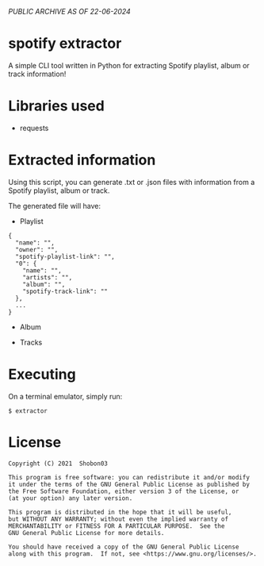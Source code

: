 _*PUBLIC ARCHIVE AS OF 22-06-2024*_

# spotify extractor

A simple CLI tool written in Python for extracting Spotify playlist, album or track information!

# Libraries used

- requests

# Extracted information

Using this script, you can generate .txt or .json files with information from a Spotify playlist, album or track.

The generated file will have:

- Playlist

```
{
  "name": "",
  "owner": "",
  "spotify-playlist-link": "",
  "0": {
    "name": "",
    "artists": "",
    "album": "",
    "spotify-track-link": ""
  },
  ...
}
```

- Album

- Tracks

# Executing

On a terminal emulator, simply run:

`$ extractor`

# License

```
Copyright (C) 2021  Shobon03

This program is free software: you can redistribute it and/or modify
it under the terms of the GNU General Public License as published by
the Free Software Foundation, either version 3 of the License, or
(at your option) any later version.

This program is distributed in the hope that it will be useful,
but WITHOUT ANY WARRANTY; without even the implied warranty of
MERCHANTABILITY or FITNESS FOR A PARTICULAR PURPOSE.  See the
GNU General Public License for more details.

You should have received a copy of the GNU General Public License
along with this program.  If not, see <https://www.gnu.org/licenses/>.
```
